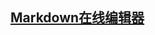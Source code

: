<link rel="stylesheet" type="text/css" href="/{{ site.title }}/css/stylesheet.css" media="screen">
<link rel="stylesheet" href="/{{ site.title }}/css/simplemde.min.css">
<script src="/{{ site.title }}/js/simplemde.min.js"></script>
<!--代码高亮-->
<script src="https://cdn.jsdelivr.net/highlight.js/latest/highlight.min.js"></script>
<link rel="stylesheet" href="https://cdn.jsdelivr.net/highlight.js/latest/styles/github.min.css">
	
<section class="main-content">
  <a href="https://lcfu1.github.io/UseNote/editors/Markdown.html" target="_blank"><h2>Markdown在线编辑器</h2></a>
  <textarea id="demo2" style="display: none;"># Welcome to use</textarea>
</section>
<script>
  new SimpleMDE({
	element: document.getElementById("demo2"),
	spellChecker: false,
	autosave: {
		enabled: true,
		unique_id: "demo2",
		delay: 1000,
	},
	forceSync: true,
	//代码高亮
	renderingConfig: {
		singleLineBreaks: false,
		codeSyntaxHighlighting: true,
	},
	insertTexts: {
		image: ["![](", ")"],
		link: ["[", "]()"],
	},
	toolbar: [{
			name: "bold",
			action: SimpleMDE.toggleBold,
			className: "fa fa-bold",
			title: "粗体",
		},
		{
			name: "italic",
			action: SimpleMDE.toggleItalic,
			className: "fa fa-italic",
			title: "斜体",
		},
		{
			name: "strikethrough",
			action: SimpleMDE.toggleStrikethrough,
			className: "fa fa-strikethrough",
			title: "删除线",
		},
		{
			name: "heading",
			action: SimpleMDE.toggleHeadingSmaller,
			className: "fa fa-header",
			title: "标题",
		},"|", 
		{
			name: "code",
			action: SimpleMDE.toggleCodeBlock,
			className: "fa fa-code",
			title: "代码",
		},
		{
			name: "quote",
			action: SimpleMDE.toggleBlockquote,
			className: "fa fa-quote-left",
			title: "引用",
		},
		{
			name: "horizontal-rule",
			action: SimpleMDE.drawHorizontalRule,
			className: "fa fa-minus",
			title: "横线",
		},
		{
			name: "unordered-list",
			action: SimpleMDE.toggleUnorderedList,
			className: "fa fa-list-ul",
			title: "无序列表",
		},
		{
			name: "ordered-list",
			action: SimpleMDE.toggleOrderedList,
			className: "fa fa-list-ol",
			title: "有序列表",
		},"|", 
		{
			name: "link",
			action: SimpleMDE.drawLink,
			className: "fa fa-link",
			title: "链接",
	    },
		{
			name: "image",
			action: SimpleMDE.drawImage,
			className: "fa fa-picture-o",
			title: "图片",
		},
		{
			name: "table",
			action: SimpleMDE.drawTable,
			className: "fa fa-table",
			title: "表格",
		},"|", 
		{
			name: "preview",
			action: SimpleMDE.togglePreview,
			className: "fa fa-eye no-disable",
			title: "预览模式",
		},
		{
			name: "fullscreen",
			action: SimpleMDE.toggleFullScreen,
			className: "fa fa-arrows-alt no-disable no-mobile",
			title: "全屏模式",
		},
		{
			name: "side-by-side",
			action: SimpleMDE.toggleSideBySide,
			className: "fa fa-columns no-disable no-mobile",
			title: "边写边看",
		},"|", 
		{
			name: "clean-block",
			action: SimpleMDE.cleanBlock,
			className: "fa fa-eraser fa-clean-block",
			title: "清除格式",
		},
		{
			name: "guide",
			action: function link(link){
				window.open('/{{ site.title }}/Markdown/markdown.html','_blank')
			},
			className: "fa fa-star",
			title: "Markdown指南",
		},
		{
			name: "custom",
			action: function customFunction(editor){
				window.open('/{{ site.title }}/Use/markdown-help.html','_blank')
			},
			className: "fa fa-question-circle",
			title: "帮助",
		},
		],
		shortcuts: {
			"toggleBold": "Ctrl-B",
			"toggleItalic": "Ctrl-I",
			"toggleStrikethrough": "Ctrl-S",
			"toggleHeadingSmaller": "Ctrl-H",
			"toggleCodeBlock": "Ctrl-Alt-C",
			"toggleBlockquote": "Ctrl-Q",
			"drawHorizontalRule": "Ctrl--",
			"toggleUnorderedList": "Ctrl-L",
			"toggleOrderedList": "Ctrl-Alt-L",
			"drawLink": "Ctrl-K",
			"image": "Ctrl-Alt-I",
			"table": "Ctrl-Alt-T",
			"togglePreview": "Ctrl-P",
			"toggleFullScreen": "F11",
			"toggleSideBySide": "F9",
			"cleanBlock": "Ctrl-E"
			},
		});
</script>